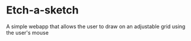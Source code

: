 # Etch-a-sketch
A simple webapp that allows the user to draw on an adjustable grid using the user's mouse
